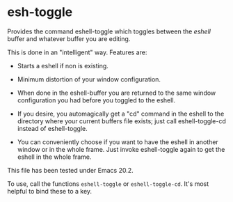 # esh-toggle

Provides the command eshell-toggle which toggles between the
*eshell* buffer and whatever buffer you are editing.

This is done in an "intelligent" way.  Features are:

 - Starts a eshell if non is existing.

 - Minimum distortion of your window configuration.

 - When done in the eshell-buffer you are returned to the same
   window configuration you had before you toggled to the eshell.

 - If you desire, you automagically get a "cd" command in the
   eshell to the directory where your current buffers file exists;
   just call eshell-toggle-cd instead of eshell-toggle.

 - You can conveniently choose if you want to have the eshell in
   another window or in the whole frame.  Just invoke eshell-toggle
   again to get the eshell in the whole frame.

This file has been tested under Emacs 20.2.

To use, call the functions `eshell-toggle` or `eshell-toggle-cd`.
It's most helpful to bind these to a key.
